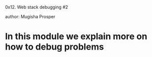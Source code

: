 0x12. Web stack debugging #2

author: Mugisha Prosper
# In this module we explain more on how to debug problems
